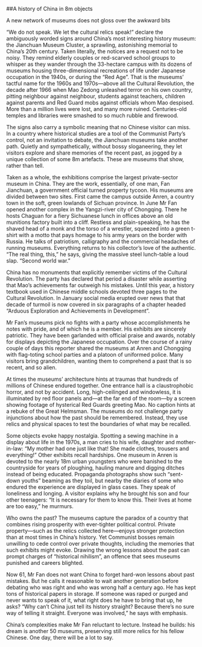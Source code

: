 ##A history of China in 8m objects

A new network of museums does not gloss over the awkward bits

“We do not speak. We let the cultural relics speak!” declare the ambiguously worded signs around China’s most interesting history museum: the Jianchuan Museum Cluster, a sprawling, astonishing memorial to China’s 20th century. Taken literally, the notices are a request not to be noisy. They remind elderly couples or red-scarved school groups to whisper as they wander through the 33-hectare campus with its dozens of museums housing three-dimensional recreations of life under Japanese occupation in the 1940s, or during the “Red Age”. That is the museums’ tactful name for the 1960s and 1970s—above all the Cultural Revolution, the decade after 1966 when Mao Zedong unleashed terror on his own country, pitting neighbour against neighbour, students against teachers, children against parents and Red Guard mobs against officials whom Mao despised. More than a million lives were lost, and many more ruined. Centuries-old temples and libraries were smashed to so much rubble and firewood.

The signs also carry a symbolic meaning that no Chinese visitor can miss. In a country where historical studies are a tool of the Communist Party’s control, not an invitation to debate, the Jianchuan museums take another path. Quietly and sympathetically, without bossy sloganeering, they let visitors explore and share memories of the recent past, as jogged by a unique collection of some 8m artefacts. These are museums that show, rather than tell.

Taken as a whole, the exhibitions comprise the largest private-sector museum in China. They are the work, essentially, of one man, Fan Jianchuan, a government official turned property tycoon. His museums are divided between two sites. First came the campus outside Anren, a country town in the soft, green lowlands of Sichuan province. In June Mr Fan opened another complex in the Yangzi-river city of Chongqing. There he hosts Chaguan for a fiery Sichuanese lunch in offices above an old munitions factory built into a cliff. Restless and plain-speaking, he has the shaved head of a monk and the torso of a wrestler, squeezed into a green t-shirt with a motto that pays homage to his army years on the border with Russia. He talks of patriotism, calligraphy and the commercial headaches of running museums. Everything returns to his collector’s love of the authentic. “The real thing, this,” he says, giving the massive steel lunch-table a loud slap. “Second world war.”

China has no monuments that explicitly remember victims of the Cultural Revolution. The party has declared that period a disaster while asserting that Mao’s achievements far outweigh his mistakes. Until this year, a history textbook used in Chinese middle schools devoted three pages to the Cultural Revolution. In January social media erupted over news that that decade of turmoil is now covered in six paragraphs of a chapter headed “Arduous Exploration and Achievements in Development”.

Mr Fan’s museums pick no fights with a party whose accomplishments he notes with pride, and of which he is a member. His exhibits are sincerely patriotic. They have been garlanded with official praise and awards, notably for displays depicting the Japanese occupation. Over the course of a rainy couple of days this reporter shared the museums at Anren and Chongqing with flag-toting school parties and a platoon of uniformed police. Many visitors bring grandchildren, wanting them to comprehend a past that is so recent, and so alien.

At times the museums’ architecture hints at traumas that hundreds of millions of Chinese endured together. One entrance hall is a claustrophobic horror, and not by accident. Long, high-ceilinged and windowless, it is illuminated by red floor panels and—at the far end of the room—by a screen showing footage of hysterical Red Guards greeting Mao. No caption hints at a rebuke of the Great Helmsman. The museums do not challenge party injunctions about how the past should be remembered. Instead, they use relics and physical spaces to test the boundaries of what may be recalled.

Some objects evoke happy nostalgia. Spotting a sewing machine in a display about life in the 1970s, a man cries to his wife, daughter and mother-in-law: “My mother had one just like that! She made clothes, trousers and everything!” Other exhibits recall hardships. One museum in Anren is devoted to the nearly 18m urban youngsters who were banished to the countryside for years of ploughing, hauling manure and digging ditches instead of being educated. Propaganda photographs show such “sent-down youths” beaming as they toil, but nearby the diaries of some who endured the experience are displayed in glass cases. They speak of loneliness and longing. A visitor explains why he brought his son and four other teenagers: “It is necessary for them to know this. Their lives at home are too easy,” he murmurs.

Who owns the past?
The museums capture the paradox of a country that combines rising prosperity with ever-tighter political control. Private property—such as the relics collected here—enjoys stronger protection than at most times in China’s history. Yet Communist bosses remain unwilling to cede control over private thoughts, including the memories that such exhibits might evoke. Drawing the wrong lessons about the past can prompt charges of “historical nihilism”, an offence that sees museums punished and careers blighted.

Now 61, Mr Fan does not want China to forget hard-won lessons about past mistakes. But he calls it reasonable to wait another generation before debating who was right and who was wrong half a century ago. He has kept tons of historical papers in storage. If someone was raped or purged and never wants to speak of it, what right does he have to bring that up, he asks? “Why can’t China just tell its history straight? Because there’s no sure way of telling it straight. Everyone was involved,” he says with emphasis.

China’s complexities make Mr Fan reluctant to lecture. Instead he builds: his dream is another 50 museums, preserving still more relics for his fellow Chinese. One day, there will be a lot to say.